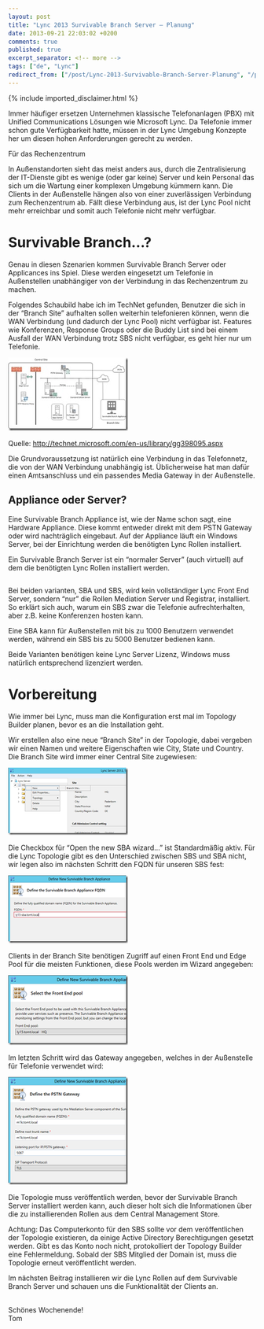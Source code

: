 ```yaml
---
layout: post
title: "Lync 2013 Survivable Branch Server – Planung"
date: 2013-09-21 22:03:02 +0200
comments: true
published: true
excerpt_separator: <!-- more -->
tags: ["de", "Lync"]
redirect_from: ["/post/Lync-2013-Survivable-Branch-Server-Planung", "/post/lync-2013-survivable-branch-server-planung"]
---
```

<!-- more -->
{% include imported_disclaimer.html %}
<p></p>  <p></p>  <p>Immer häufiger ersetzen Unternehmen klassische Telefonanlagen (PBX) mit Unified Communications Lösungen wie Microsoft Lync. Da Telefonie immer schon gute Verfügbarkeit hatte, müssen in der Lync Umgebung Konzepte her um diesen hohen Anforderungen gerecht zu werden.</p>  <p>Für das Rechenzentrum </p>  <p>In Außenstandorten sieht das meist anders aus, durch die Zentralisierung der IT-Dienste gibt es wenige (oder gar keine) Server und kein Personal das sich um die Wartung einer komplexen Umgebung kümmern kann. Die Clients in der Außenstelle hängen also von einer zuverlässigen Verbindung zum Rechenzentrum ab. Fällt diese Verbindung aus, ist der Lync Pool nicht mehr erreichbar und somit auch Telefonie nicht mehr verfügbar.</p>  <h1>Survivable Branch…?</h1>  <p>Genau in diesen Szenarien kommen Survivable Branch Server oder Applicances ins Spiel. Diese werden eingesetzt um Telefonie in Außenstellen unabhängiger von der Verbindung in das Rechenzentrum zu machen.</p>  <p>Folgendes Schaubild habe ich im TechNet gefunden, Benutzer die sich in der “Branch Site” aufhalten sollen weiterhin telefonieren können, wenn die WAN Verbindung (und dadurch der Lync Pool) nicht verfügbar ist. Features wie Konferenzen, Response Groups oder die Buddy List sind bei einem Ausfall der WAN Verbindung trotz SBS nicht verfügbar, es geht hier nur um Telefonie.</p>  <p><a href="/assets/clip_image001.jpg"><img title="clip_image001" style="border-left-width: 0px; border-right-width: 0px; border-bottom-width: 0px; display: inline; border-top-width: 0px" border="0" alt="clip_image001" src="/assets/clip_image001_thumb.jpg" width="244" height="149" /></a></p>  <p>Quelle: <a title="http://technet.microsoft.com/en-us/library/gg398095.aspx" href="http://technet.microsoft.com/en-us/library/gg398095.aspx">http://technet.microsoft.com/en-us/library/gg398095.aspx</a></p>  <p>Die Grundvoraussetzung ist natürlich eine Verbindung in das Telefonnetz, die von der WAN Verbindung unabhängig ist. Üblicherweise hat man dafür einen Amtsanschluss und ein passendes Media Gateway in der Außenstelle. </p>  <h2>Appliance oder Server?</h2>  <p>Eine Survivable Branch Appliance ist, wie der Name schon sagt, eine Hardware Appliance. Diese kommt entweder direkt mit dem PSTN Gateway oder wird nachträglich eingebaut. Auf der Appliance läuft ein Windows Server, bei der Einrichtung werden die benötigten Lync Rollen installiert.</p>  <p>Ein Survivable Branch Server ist ein “normaler Server” (auch virtuell) auf dem die benötigten Lync Rollen installiert werden.</p>  <h2></h2>  <p>Bei beiden varianten, SBA und SBS, wird kein vollständiger Lync Front End Server, sondern “nur” die Rollen Mediation Server und Registrar, installiert. So erklärt sich auch, warum ein SBS zwar die Telefonie aufrechterhalten, aber z.B. keine Konferenzen hosten kann.</p>  <p>Eine SBA kann für Außenstellen mit bis zu 1000 Benutzern verwendet werden, während ein SBS bis zu 5000 Benutzer bedienen kann.</p>  <p>Beide Varianten benötigen keine Lync Server Lizenz, Windows muss natürlich entsprechend lizenziert werden.</p>  <h1>Vorbereitung</h1>  <p>Wie immer bei Lync, muss man die Konfiguration erst mal im Topology Builder planen, bevor es an die Installation geht.</p>  <p>Wir erstellen also eine neue “Branch Site” in der Topologie, dabei vergeben wir einen Namen und weitere Eigenschaften wie City, State und Country. Die Branch Site wird immer einer Central Site zugewiesen:</p>  <p><a href="/assets/image_569.png"><img title="image" style="border-left-width: 0px; border-right-width: 0px; border-bottom-width: 0px; display: inline; border-top-width: 0px" border="0" alt="image" src="/assets/image_thumb_567.png" width="244" height="137" /></a></p>  <p>Die Checkbox für “Open the new SBA wizard…” ist Standardmäßig aktiv. Für die Lync Topologie gibt es den Unterschied zwischen SBS und SBA nicht, wir legen also im nächsten Schritt den FQDN für unseren SBS fest:</p>  <p><a href="/assets/image_570.png"><img title="image" style="border-left-width: 0px; border-right-width: 0px; border-bottom-width: 0px; display: inline; border-top-width: 0px" border="0" alt="image" src="/assets/image_thumb_568.png" width="244" height="138" /></a> </p>  <p>Clients in der Branch Site benötigen Zugriff auf einen Front End und Edge Pool für die meisten Funktionen, diese Pools werden im Wizard angegeben:</p>  <p><a href="/assets/image_571.png"><img title="image" style="border-left-width: 0px; border-right-width: 0px; border-bottom-width: 0px; display: inline; border-top-width: 0px" border="0" alt="image" src="/assets/image_thumb_569.png" width="244" height="142" /></a> </p>  <p>Im letzten Schritt wird das Gateway angegeben, welches in der Außenstelle für Telefonie verwendet wird:</p>  <p><a href="/assets/image_572.png"><img title="image" style="border-left-width: 0px; border-right-width: 0px; border-bottom-width: 0px; display: inline; border-top-width: 0px" border="0" alt="image" src="/assets/image_thumb_570.png" width="244" height="219" /></a>&#160;</p>  <p>Die Topologie muss veröffentlich werden, bevor der Survivable Branch Server installiert werden kann, auch dieser holt sich die Informationen über die zu installierenden Rollen aus dem Central Management Store. </p>  <p>Achtung: Das Computerkonto für den SBS sollte vor dem veröffentlichen der Topologie existieren, da einige Active Directory Berechtigungen gesetzt werden. Gibt es das Konto noch nicht, protokolliert der Topology Builder eine Fehlermeldung. Sobald der SBS Mitglied der Domain ist, muss die Topologie erneut veröffentlicht werden.</p>  <p>Im nächsten Beitrag installieren wir die Lync Rollen auf dem Survivable Branch Server und schauen uns die Funktionalität der Clients an.</p>  <p>   <br />Schönes Wochenende!    <br />Tom</p>
